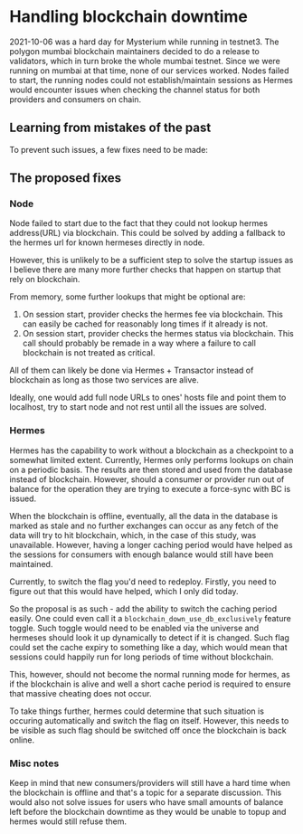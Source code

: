 # Handling blockchain downtime

2021-10-06 was a hard day for Mysterium while running in testnet3. The polygon mumbai blockchain maintainers decided to do a release to validators, which in turn broke the whole mumbai testnet. Since we were running on mumbai at that time, none of our services worked. Nodes failed to start, the running nodes could not establish/maintain sessions as Hermes would encounter issues when checking the channel status for both providers and consumers on chain.

## Learning from mistakes of the past

To prevent such issues, a few fixes need to be made:

## The proposed fixes

### Node

Node failed to start due to the fact that they could not lookup hermes address(URL) via blockchain. This could be solved by adding a fallback to the hermes url for known hermeses directly in node.

However, this is unlikely to be a sufficient step to solve the startup issues as I believe there are many more further checks that happen on startup that rely on blockchain.

From memory, some further lookups that might be optional are:

1) On session start, provider checks the hermes fee via blockchain. This can easily be cached for reasonably long times if it already is not.
1) On session start, provider checks the hermes status via blockchain. This call should probably be remade in a way where a failure to call blockchain is not treated as critical.

All of them can likely be done via Hermes + Transactor instead of blockchain as long as those two services are alive. 

Ideally, one would add full node URLs to ones' hosts file and point them to localhost, try to start node and not rest until all the issues are solved.

### Hermes

Hermes has the capability to work without a blockchain as a checkpoint to a somewhat limited extent. Currently, Hermes only performs lookups on chain on a periodic basis. The results are then stored and used from the database instead of blockchain. However, should a consumer or provider run out of balance for the operation they are trying to execute a force-sync with BC is issued.

When the blockchain is offline, eventually, all the data in the database is marked as stale and no further exchanges can occur as any fetch of the data will try to hit blockchain, which, in the case of this study, was unavailable. However, having a longer caching period would have helped as the sessions for consumers with enough balance would still have been maintained.

Currently, to switch the flag you'd need to redeploy. Firstly, you need to figure out that this would have helped, which I only did today.

So the proposal is as such - add the ability to switch the caching period easily. One could even call it a `blockchain_down_use_db_exclusively` feature toggle. Such toggle would need to be enabled via the universe and hermeses should look it up dynamically to detect if it is changed. Such flag could set the cache expiry to something like a day, which would mean that sessions could happily run for long periods of time without blockchain.

This, however, should not become the normal running mode for hermes, as if the blockchain is alive and well a short cache period is required to ensure that massive cheating does not occur. 

To take things further, hermes could determine that such situation is occuring automatically and switch the flag on itself. However, this needs to be visible as such flag should be switched off once the blockchain is back online.

### Misc notes

Keep in mind that new consumers/providers will still have a hard time when the blockchain is offline and that's a topic for a separate discussion. This would also not solve issues for users who have small amounts of balance left before the blockchain downtime as they would be unable to topup and hermes would still refuse them.